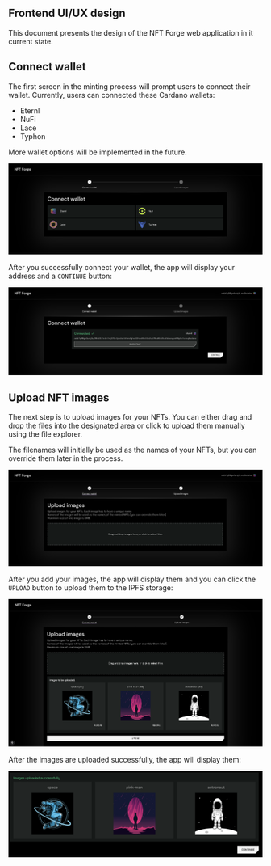 ## Frontend UI/UX design

This document presents the design of the NFT Forge web application in it current state.

## Connect wallet

The first screen in the minting process will prompt users to connect their wallet. Currently, users can connected these Cardano wallets:

- Eternl
- NuFi
- Lace
- Typhon

More wallet options will be implemented in the future.

![Connect wallet](./assets/design-sketches/connect-wallet.png)

After you successfully connect your wallet, the app will display your address and a `CONTINUE` button:

![Wallet connected](./assets/design-sketches/wallet-connected.png)

## Upload NFT images

The next step is to upload images for your NFTs. You can either drag and drop the files into the designated area or click to upload them manually using the file explorer.

The filenames will initially be used as the names of your NFTs, but you can override them later in the process.

![Upload images](./assets/design-sketches/upload-images.png)

After you add your images, the app will display them and you can click the `UPLOAD` button to upload them to the IPFS storage:

![Images to the uploaded](./assets/design-sketches/images-to-be-uploaded.png)

After the images are uploaded successfully, the app will display them:

![Images uploaded](./assets/design-sketches/images-uploaded.png)
